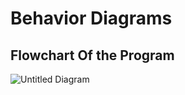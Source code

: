# Behavior Diagrams

## Flowchart Of the Program
 
![Untitled Diagram](https://user-images.githubusercontent.com/79442246/114974402-eee66f80-9e9f-11eb-9807-18cf27528148.jpg)
